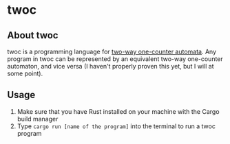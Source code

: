 # twoc

## About twoc
twoc is a programming language for [two-way one-counter automata](https://dl.acm.org/doi/10.1145/193820.193835). Any program in twoc can be represented by an equivalent two-way one-counter automaton, and vice versa (I haven't properly proven this yet, but I will at some point).

## Usage
1. Make sure that you have Rust installed on your machine with the Cargo build manager
2. Type ```cargo run [name of the program]``` into the terminal to run a twoc program
